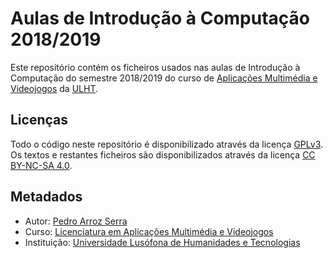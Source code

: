 <!--
Aulas de Introdução à Computação 2018/2019 (c) by Pedro Arroz Serra

Aulas de Introdução à Computação 2018/2019 is licensed under a
Creative Commons Attribution-NonCommercial-ShareAlike 4.0 International License.

You should have received a copy of the license along with this
work. If not, see <http://creativecommons.org/licenses/by-nc-sa/4.0/>.
-->

# Aulas de Introdução à Computação 2018/2019

Este repositório contém os ficheiros usados nas aulas de Introdução à
Computação do semestre 2018/2019 do curso de [Aplicações Multimédia e
Videojogos][lamv] da [ULHT].

## Licenças

Todo o código neste repositório é disponibilizado através da licença [GPLv3].
Os textos e restantes ficheiros são disponibilizados através da licença
[CC BY-NC-SA 4.0].

## Metadados

* Autor: [Pedro Arroz Serra]
* Curso:  [Licenciatura em Aplicações Multimédia e Videojogos][lamv]
* Instituição: [Universidade Lusófona de Humanidades e Tecnologias][ULHT]



[GPLv3]:https://www.gnu.org/licenses/gpl-3.0.en.html
[CC BY-NC-SA 4.0]:https://creativecommons.org/licenses/by-nc-sa/4.0/
[lamv]:https://www.ulusofona.pt/licenciatura/aplicacoes-multimedia-e-videojogos
[Pedro Arroz Serra]:https://github.com/parroz
[ULHT ]:https://www.ulusofona.pt/
